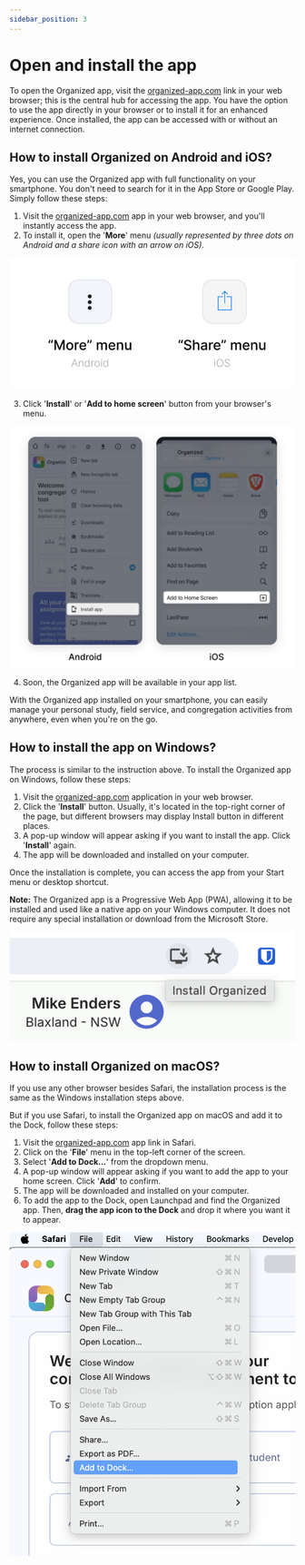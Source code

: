 ```yaml
---
sidebar_position: 3
---
```


# Open and install the app

To open the Organized app, visit the [organized-app.com](https://organized-app.com/) link in your web browser; this is the central hub for accessing the app. You have the option to use the app directly in your browser or to install it for an enhanced experience. Once installed, the app can be accessed with or without an internet connection.

## How to install Organized on Android and iOS? 

Yes, you can use the Organized app with full functionality on your smartphone. You don't need to search for it in the App Store or Google Play. Simply follow these steps:
1. Visit the [organized-app.com](https://organized-app.com/) app in your web browser, and you'll instantly access the app. 
2. To install it, open the '**More**' menu _(usually represented by three dots on Android and a share icon with an arrow on iOS)_.

![More menu](./img/more-install-buttons.jpg)

3. Click '**Install**' or '**Add to home screen**' button from your browser's menu. 

![Install or add to home screen](./img/install-menu.jpg)

4. Soon, the Organized app will be available in your app list.

With the Organized app installed on your smartphone, you can easily manage your personal study, field service, and congregation activities from anywhere, even when you're on the go.

## How to install the app on Windows?

The process is similar to the instruction above. To install the Organized app on Windows, follow these steps:

1. Visit the [organized-app.com](https://organized-app.com/) application in your web browser.
2. Click the '**Install**' button. Usually, it's located in the top-right corner of the page, but different browsers may display Install button in different places.
3. A pop-up window will appear asking if you want to install the app. Click '**Install**' again.
4. The app will be downloaded and installed on your computer.

Once the installation is complete, you can access the app from your Start menu or desktop shortcut.

**Note:** The Organized app is a Progressive Web App (PWA), allowing it to be installed and used like a native app on your Windows computer. It does not require any special installation or download from the Microsoft Store.


![Install Organized PWA app on Windows using Google Chrome browser](./img/install-Organized-in-Chrome.png)


## How to install Organized on macOS?

If you use any other browser besides Safari, the installation process is the same as the Windows installation steps above.

But if you use Safari, to install the Organized app on macOS and add it to the Dock, follow these steps:

1. Visit the [organized-app.com](https://organized-app.com/) app link in Safari.
2. Click on the '**File**' menu in the top-left corner of the screen.
3. Select '**Add to Dock...**' from the dropdown menu.
4. A pop-up window will appear asking if you want to add the app to your home screen. Click '**Add**' to confirm.
5. The app will be downloaded and installed on your computer.
6. To add the app to the Dock, open Launchpad and find the Organized app. Then, **drag the app icon to the Dock** and drop it where you want it to appear.

![Install Organized PWA app and add to the dock on macOS using Safari browser](./img/install-Organized-PWA-in-Safari.png)